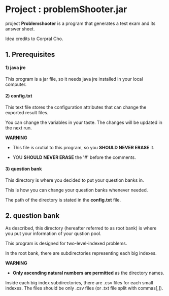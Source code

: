 # Project : problemShooter.jar
project **Problemshooter** is a program that generates a test exam and its answer sheet.

Idea credits to Corpral Cho.

## 1. Prerequisites
#### 1) java jre
This program is a jar file, so it needs java jre installed in your local computer.

#### 2) config.txt
This text file stores the configuration attributes that can change the exported result files.

You can change the variables in your taste. The changes will be updated in the next run.

**WARNING**

* This file is crutial to this program, so you **SHOULD NEVER ERASE** it.

* YOU **SHOULD NEVER ERASE** the '#' before the comments. 


#### 3) question bank
This directory is where you decided to put your question banks in. 

This is how you can change your question banks whenever needed.

The path of the directory is stated in the **config.txt** file.


## 2. question bank
As described, this directory (hereafter referred to as root bank) is where you put your information of your qustion pool.

This program is designed for two-level-indexed problems.

In the root bank, there are subdirectories representing each big indexes. 

**WARNING**

* **Only ascending natural numbers are permitted** as the directory names.  

Inside each big index subdirectories, there are .csv files for each small indexes. The files should be only .csv files (or .txt file split with commas[,]). 





